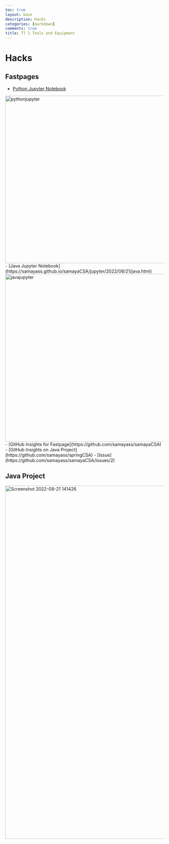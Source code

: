 ```yaml
---
toc: true
layout: base
description: Hacks
categories: [markdown]
comments: true
title: TT 1 Tools and Equipment
---
```


# Hacks

## Fastpages

- [Python Jupyter Notebook](https://samayass.github.io/samayaCSA/jupyter/2022/08/21/py.html)
<img width="533" alt="pythonjupyter" src="https://user-images.githubusercontent.com/89225474/185841514-838a5d41-4abc-419f-ad90-0c829c03c64f.png">
- [Java Jupyter Notebook](https://samayass.github.io/samayaCSA/jupyter/2022/08/21/java.html)
<img width="534" alt="javajupyter" src="https://user-images.githubusercontent.com/89225474/185841525-e80eac9a-3c22-44e4-ba69-b80a81281169.png">
- [GitHub Insights for Fastpage](https://github.com/samayass/samayaCSA)
- [GitHub Insights on Java Project](https://github.com/samayass/springCSA)
- [Issue](https://github.com/samayass/samayaCSA/issues/2)

## Java Project
<img width="1124" alt="Screenshot 2022-08-21 141426" src="https://user-images.githubusercontent.com/89225474/185812191-83bc6123-c25d-4075-bb31-22b95f9e5056.png">
